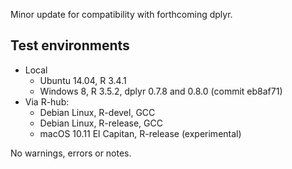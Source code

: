 Minor update for compatibility with forthcoming dplyr.

## Test environments

* Local 
    * Ubuntu 14.04, R 3.4.1
	* Windows 8, R 3.5.2, dplyr 0.7.8 and 0.8.0 (commit eb8af71)
* Via R-hub: 
    * Debian Linux, R-devel, GCC
    * Debian Linux, R-release, GCC
    * macOS 10.11 El Capitan, R-release (experimental)
    
No warnings, errors or notes.
